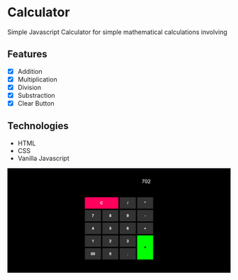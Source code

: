 # Calculator

Simple Javascript Calculator for simple mathematical calculations involving

## Features

- [x] Addition
- [x] Multiplication
- [x] Division
- [x] Substraction
- [x] Clear Button

## Technologies

- HTML
- CSS
- Vanilla Javascript


![preview](https://github.com/Obitrim/Javascript-Calculator/blob/master/docs/calculator.PNG)